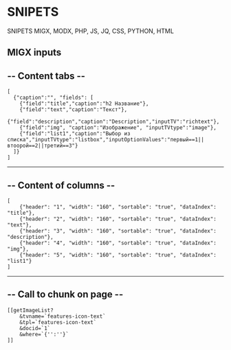 # SNIPETS
SNIPETS MIGX, MODX, PHP, JS, JQ, CSS, PYTHON, HTML

MIGX inputs
------------------
-- Content tabs --
------------------
    [
      {"caption":"", "fields": [
        {"field":"title","caption":"h2 Название"},
        {"field":"text","caption":"Текст"},
        {"field":"description","caption":"Description","inputTV":"richtext"},
        {"field":"img", "caption":"Изображение", "inputTVtype":"image"},
        {"field":"list1","caption":"Выбор из списка","inputTVtype":"listbox","inputOptionValues":"первый==1||втоорой==2||третий==3"}
      ]}
    ]
------------------------
-- Content of columns --
------------------------
    [
        {"header": "1", "width": "160", "sortable": "true", "dataIndex": "title"},
        {"header": "2", "width": "160", "sortable": "true", "dataIndex": "text"},
        {"header": "3", "width": "160", "sortable": "true", "dataIndex": "description"},
        {"header": "4", "width": "160", "sortable": "true", "dataIndex": "img"},
        {"header": "5", "width": "160", "sortable": "true", "dataIndex": "list1"}
    ]
    
----------------------------
-- Call to chunk on page --
----------------------------
    [[getImageList?
        &tvname=`features-icon-text`
        &tpl=`features-icon-text`
        &docid=`1`
        &where=`{'':''}`
    ]]
